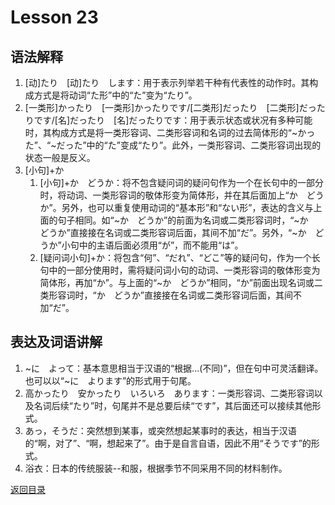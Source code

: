 # Lesson 23

## 语法解释

1. [动]たり　[动]たり　します：用于表示列举若干种有代表性的动作时。其构成方式是将动词“た形”中的“た”变为“たり”。
2. [一类形]かったり　[一类形]かったりです/[二类形]だったり　[二类形]だったりです/[名]だったり　[名]だったりです：用于表示状态或状况有多种可能时，其构成方式是将一类形容词、二类形容词和名词的过去简体形的“~かった”、“~だった”中的“た”变成“たり”。此外，一类形容词、二类形容词出现的状态一般是反义。
3. [小句]+か
	1. [小句]+か　どうか：将不包含疑问词的疑问句作为一个在长句中的一部分时，将动词、一类形容词的敬体形变为简体形，并在其后面加上“か　どうか”。另外，也可以重复使用动词的“基本形”和“ない形”，表达的含义与上面的句子相同。如“~か　どうか”的前面为名词或二类形容词时，“~か　どうか”直接接在名词或二类形容词后面，其间不加“だ”。另外，“~か　どうか”小句中的主语后面必须用“が”，而不能用“は”。
	2. [疑问词小句]+か：将包含“何”、“だれ”、“どこ”等的疑问句，作为一个长句中的一部分使用时，需将疑问词小句的动词、一类形容词的敬体形变为简体形，再加“か”。与上面的“~か　どうか”相同，“か”前面出现名词或二类形容词时，“か　どうか”直接接在名词或二类形容词后面，其间不加“だ”。

## 表达及词语讲解

1. ~に　よって：基本意思相当于汉语的“根据...(不同)”，但在句中可灵活翻译。也可以以“~に　よります”的形式用于句尾。
2. 高かったり　安かったり　いろいろ　あります：一类形容词、二类形容词以及名词后续“たり”时，句尾并不是总要后续“です”，其后面还可以接续其他形式。
3. あっ，そうだ：突然想到某事，或突然想起某事时的表达，相当于汉语的“啊，对了”、“啊，想起来了”。由于是自言自语，因此不用“そうです”的形式。
4. 浴衣：日本的传统服装--和服，根据季节不同采用不同的材料制作。

[返回目录](../..)
